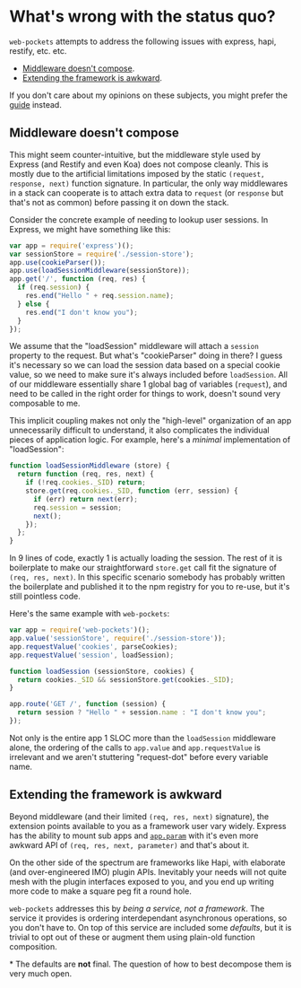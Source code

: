 # What's wrong with the status quo?

`web-pockets` attempts to address the following issues with express, hapi, restify, etc. etc.

 - [Middleware doesn't compose](#middleware-doesn-t-compose).
 - [Extending the framework is awkward](#extending-the-framework-is-awkward).

If you don't care about my opinions on these subjects, you might prefer the [guide](guide.md) instead.

## Middleware doesn't compose

This might seem counter-intuitive, but the middleware style used by Express (and Restify and even Koa) does not compose cleanly. This is mostly due to the artificial limitations imposed by the static `(request, response, next)` function signature. In particular, the only way middlewares in a stack can cooperate is to attach extra data to `request` (or `response` but that's not as common) before passing it on down the stack.

Consider the concrete example of needing to lookup user sessions. In Express, we might have something like this:

```javascript
var app = require('express')();
var sessionStore = require('./session-store');
app.use(cookieParser());
app.use(loadSessionMiddleware(sessionStore));
app.get('/', function (req, res) {
  if (req.session) {
    res.end("Hello " + req.session.name);
  } else {
    res.end("I don't know you");
  }
});
```

We assume that the "loadSession" middleware will attach a `session` property to the request. But what's "cookieParser" doing in there? I guess it's necessary so we can load the session data based on a special cookie value, so we need to make sure it's always included before `loadSession`. All of our middleware essentially share 1 global bag of variables (`request`), and need to be called in the right order for things to work, doesn't sound very composable to me.

This implicit coupling makes not only the "high-level" organization of an app unnecessarily difficult to understand, it also complicates the individual pieces of application logic. For example, here's a _minimal_ implementation of "loadSession":

```javascript
function loadSessionMiddleware (store) {
  return function (req, res, next) {
    if (!req.cookies._SID) return;
    store.get(req.cookies._SID, function (err, session) {
      if (err) return next(err);
      req.session = session;
      next();
    });
  };
}
```

In 9 lines of code, exactly 1 is actually loading the session. The rest of it is boilerplate to make our straightforward `store.get` call fit the signature of `(req, res, next)`. In this specific scenario somebody has probably written the boilerplate and published it to the npm registry for you to re-use, but it's still pointless code.

Here's the same example with `web-pockets`:

```javascript
var app = require('web-pockets')();
app.value('sessionStore', require('./session-store'));
app.requestValue('cookies', parseCookies);
app.requestValue('session', loadSession);

function loadSession (sessionStore, cookies) {
  return cookies._SID && sessionStore.get(cookies._SID);
}

app.route('GET /', function (session) {
  return session ? "Hello " + session.name : "I don't know you";
});
```

Not only is the entire app 1 SLOC more than the `loadSession` middleware alone, the ordering of the calls to `app.value` and `app.requestValue` is irrelevant and we aren't stuttering "request-dot" before every variable name.

## Extending the framework is awkward

Beyond middleware (and their limited `(req, res, next)` signature), the extension points available to you as a framework user vary widely. Express has the ability to mount sub apps and [`app.param`](http://expressjs.com/api#app.param) with it's even more awkward API of `(req, res, next, parameter)` and that's about it.

On the other side of the spectrum are frameworks like Hapi, with elaborate (and over-engineered IMO) plugin APIs. Inevitably your needs will not quite mesh with the plugin interfaces exposed to you, and you end up writing more code to make a square peg fit a round hole.

`web-pockets` addresses this by _being a service, not a framework_. The service it provides is ordering interdependant asynchronous operations, so you don't have to. On top of this service are included some _defaults_, but it is trivial to opt out of these or augment them using plain-old function composition.

<a name="footnotes"></a>
\* The defaults are **not** final. The question of how to best decompose them is very much open.

[1]: #footnotes
[pockets]: https://github.com/grncdr/js-pockets


